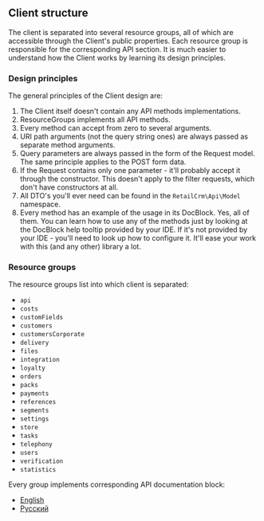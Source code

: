 ## Client structure

The client is separated into several resource groups, all of which are accessible through the Client's public properties. Each resource group is responsible for the corresponding API section. It is much easier to understand how the Client works by learning its design principles.

### Design principles

The general principles of the Client design are:
1. The Client itself doesn't contain any API methods implementations.
1. ResourceGroups implements all API methods.
1. Every method can accept from zero to several arguments.
1. URI path arguments (not the query string ones) are always passed as separate method arguments.
1. Query parameters are always passed in the form of the Request model. The same principle applies to the POST form data.
1. If the Request contains only one parameter - it'll probably accept it through the constructor. This doesn't apply to the filter requests, which don't have constructors at all.
1. All DTO's you'll ever need can be found in the `RetailCrm\Api\Model` namespace.
1. Every method has an example of the usage in its DocBlock. Yes, all of them. You can learn how to use any of the methods just by looking at the DocBlock help tooltip provided by your IDE. If it's not provided by your IDE - you'll need to look up how to configure it. It'll ease your work with this (and any other) library a lot.

### Resource groups

The resource groups list into which client is separated:

* `api`
* `costs`
* `customFields`
* `customers`
* `customersCorporate`
* `delivery`
* `files`
* `integration`
* `loyalty`
* `orders`
* `packs`
* `payments`
* `references`
* `segments`
* `settings`
* `store`
* `tasks`
* `telephony`
* `users`
* `verification`
* `statistics`

Every group implements corresponding API documentation block:
* [English](https://docs.retailcrm.pro/Developers/API/APIVersions/APIv5)
* [Русский](https://docs.retailcrm.ru/Developers/API/APIVersions/APIv5)
